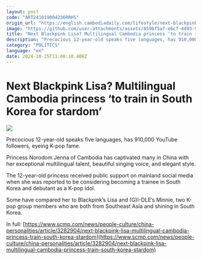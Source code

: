 ```yaml
---
layout: post
code: "ART241019004236RRHS"
origin_url: "https://english.cambodiadaily.com/lifestyle/next-blackpink-lisa-multilingual-cambodia-princess-to-train-in-south-korea-for-stardom-189837/"
image: "https://github.com/user-attachments/assets/859bf5a7-e6cf-4493-9b22-3d8fd79f7ae2"
title: "Next Blackpink Lisa? Multilingual Cambodia princess ‘to train in South Korea for stardom’"
description: "Precocious 12-year-old speaks five languages, has 910,000 YouTube followers, eyeing K-pop fame."
category: "POLITICS"
language: "en"
date: 2024-10-25T11:08:10.406Z
---
```


# Next Blackpink Lisa? Multilingual Cambodia princess ‘to train in South Korea for stardom’

 ![](https://github.com/user-attachments/assets/438dd32d-fd96-404b-bdda-b6cd9d282414)

Precocious 12-year-old speaks five languages, has 910,000 YouTube followers, eyeing K-pop fame.

Princess Norodom Jenna of Cambodia has captivated many in China with her exceptional multilingual talent, beautiful singing voice, and elegant style.

The 12-year-old princess received public support on mainland social media when she was reported to be considering becoming a trainee in South Korea and debutant as a K-pop idol.

Some have compared her to Blackpink’s Lisa and (G)I-DLE’s Minnie, two K-pop group members who are both from Southeast Asia and shining in South Korea.

In full: [https://www.scmp.com/news/people-culture/china-personalities/article/3282904/next-blackpink-lisa-multilingual-cambodia-princess-train-south-korea-stardom](https://www.scmp.com/news/people-culture/china-personalities/article/3282904/next-blackpink-lisa-multilingual-cambodia-princess-train-south-korea-stardom)